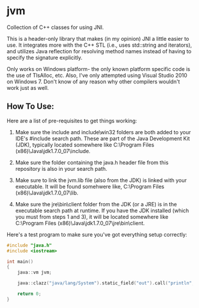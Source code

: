 jvm
===

Collection of C++ classes for using JNI.

This is a header-only library that makes (in my opinion) JNI a little easier to
use.  It integrates more with the C++ STL (i.e., uses std::string and
iterators), and utilizes Java reflection for resolving method names instead of
having to specify the signature explicitly.

Only works on Windows platform- the only known platform specific code is the
use of TlsAlloc, etc.  Also, I've only attempted using Visual Studio 2010 on
Windows 7.  Don't know of any reason why other compilers wouldn't work just as
well.


How To Use:
-----------
Here are a list of pre-requisites to get things working:

1. Make sure the include and include\win32 folders are both added to your IDE's #include search path.  These are part of the Java Development Kit (JDK), typically located somewhere like C:\Program Files (x86)\Java\jdk1.7.0_07\include.

2. Make sure the folder containing the java.h header file from this repository is also in your search path.

3. Make sure to link the jvm.lib file (also from the JDK) is linked with your executable.  It will be found somehwere like, C:\Program Files (x86)\Java\jdk1.7.0_07\lib.

4. Make sure the jre\bin\client folder from the JDK (or a JRE) is in the executable search path at runtime.  If you have the JDK installed (which you must from steps 1 and 3), it will be located somewhere like C:\Program Files (x86)\Java\jdk1.7.0_07\jre\bin\client.

Here's a test program to make sure you've got everything setup correctly:

```cpp
#include "java.h"
#include <iostream>

int main()
{
    java::vm jvm;

    java::clazz("java/lang/System").static_field("out").call("println", "Hello, World!");

    return 0;
}
```

